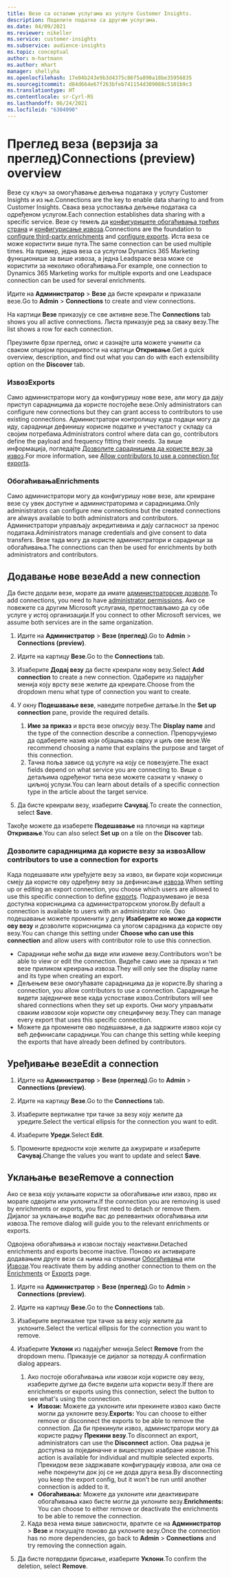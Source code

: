 ```yaml
---
title: Везе са осталим услугама из услуге Customer Insights.
description: Поделите податке са другим услугама.
ms.date: 04/09/2021
ms.reviewer: nikeller
ms.service: customer-insights
ms.subservice: audience-insights
ms.topic: conceptual
author: m-hartmann
ms.author: mhart
manager: shellyha
ms.openlocfilehash: 17e04b243e9b3d4375c86f5a890a18be35956835
ms.sourcegitcommit: d84d664e67f263bfeb741154d309088c5101b9c3
ms.translationtype: HT
ms.contentlocale: sr-Cyrl-RS
ms.lasthandoff: 06/24/2021
ms.locfileid: "6304990"
---
```

# <a name="connections-preview-overview"></a><span data-ttu-id="3b70e-103">Преглед веза (верзија за преглед)</span><span class="sxs-lookup"><span data-stu-id="3b70e-103">Connections (preview) overview</span></span>

<span data-ttu-id="3b70e-104">Везе су кључ за омогућавање дељења података у услугу Customer Insights и из ње.</span><span class="sxs-lookup"><span data-stu-id="3b70e-104">Connections are the key to enable data sharing to and from Customer Insights.</span></span> <span data-ttu-id="3b70e-105">Свака веза успоставља дељење података са одређеном услугом.</span><span class="sxs-lookup"><span data-stu-id="3b70e-105">Each connection establishes data sharing with a specific service.</span></span> <span data-ttu-id="3b70e-106">Везе су темељ да [конфигуришете обогаћивања трећих страна](enrichment-hub.md) и [конфигурисање извоза](export-destinations.md).</span><span class="sxs-lookup"><span data-stu-id="3b70e-106">Connections are the foundation to [configure third-party enrichments](enrichment-hub.md) and [configure exports](export-destinations.md).</span></span> <span data-ttu-id="3b70e-107">Иста веза се може користити више пута.</span><span class="sxs-lookup"><span data-stu-id="3b70e-107">The same connection can be used multiple times.</span></span> <span data-ttu-id="3b70e-108">На пример, једна веза са услугом Dynamics 365 Marketing функционише за више извоза, а једна Leadspace веза може се користити за неколико обогаћивања.</span><span class="sxs-lookup"><span data-stu-id="3b70e-108">For example, one connection to Dynamics 365 Marketing works for multiple exports and one Leadspace connection can be used for several enrichments.</span></span>

<span data-ttu-id="3b70e-109">Идите на **Администратор** > **Везе** да бисте креирали и приказали везе.</span><span class="sxs-lookup"><span data-stu-id="3b70e-109">Go to **Admin** > **Connections** to create and view connections.</span></span>

<span data-ttu-id="3b70e-110">На картици **Везе** приказују се све активне везе.</span><span class="sxs-lookup"><span data-stu-id="3b70e-110">The **Connections** tab shows you all active connections.</span></span> <span data-ttu-id="3b70e-111">Листа приказује ред за сваку везу.</span><span class="sxs-lookup"><span data-stu-id="3b70e-111">The list shows a row for each connection.</span></span> 

<span data-ttu-id="3b70e-112">Преузмите брзи преглед, опис и сазнајте шта можете учинити са сваком опцијом проширивости на картици **Откривање**.</span><span class="sxs-lookup"><span data-stu-id="3b70e-112">Get a quick overview, description, and find out what you can do with each extensibility option on the **Discover** tab.</span></span>

### <a name="exports"></a><span data-ttu-id="3b70e-113">Извоз</span><span class="sxs-lookup"><span data-stu-id="3b70e-113">Exports</span></span>

<span data-ttu-id="3b70e-114">Само администратори могу да конфигуришу нове везе, али могу да дају приступ сарадницима да користе постојеће везе.</span><span class="sxs-lookup"><span data-stu-id="3b70e-114">Only administrators can configure new connections but they can grant access to contributors to use existing connections.</span></span> <span data-ttu-id="3b70e-115">Администратори контролишу куда подаци могу да иду, сарадници дефинишу корисне податке и учесталост у складу са својим потребама.</span><span class="sxs-lookup"><span data-stu-id="3b70e-115">Administrators control where data can go, contributors define the payload and frequency fitting their needs.</span></span> <span data-ttu-id="3b70e-116">За више информација, погледајте [Дозволите сарадницима да користе везу за извоз](#allow-contributors-to-use-a-connection-for-exports).</span><span class="sxs-lookup"><span data-stu-id="3b70e-116">For more information, see [Allow contributors to use a connection for exports](#allow-contributors-to-use-a-connection-for-exports).</span></span>

### <a name="enrichments"></a><span data-ttu-id="3b70e-117">Обогаћивања</span><span class="sxs-lookup"><span data-stu-id="3b70e-117">Enrichments</span></span>

<span data-ttu-id="3b70e-118">Само администратори могу да конфигуришу нове везе, али креиране везе су увек доступне и администраторима и сарадницима.</span><span class="sxs-lookup"><span data-stu-id="3b70e-118">Only administrators can configure new connections but the created connections are always available to both administrators and contributors.</span></span> <span data-ttu-id="3b70e-119">Администратори управљају акредитивима и дају сагласност за пренос података.</span><span class="sxs-lookup"><span data-stu-id="3b70e-119">Administrators manage credentials and give consent to data transfers.</span></span> <span data-ttu-id="3b70e-120">Везе тада могу да користе администратори и сарадници за обогаћивања.</span><span class="sxs-lookup"><span data-stu-id="3b70e-120">The connections can then be used for enrichments by both administrators and contributors.</span></span>

## <a name="add-a-new-connection"></a><span data-ttu-id="3b70e-121">Додавање нове везе</span><span class="sxs-lookup"><span data-stu-id="3b70e-121">Add a new connection</span></span>

<span data-ttu-id="3b70e-122">Да бисте додали везе, морате да имате [администраторске дозволе](permissions.md).</span><span class="sxs-lookup"><span data-stu-id="3b70e-122">To add connections, you need to have [administrator permissions](permissions.md).</span></span> <span data-ttu-id="3b70e-123">Ако се повежете са другим Microsoft услугама, претпостављамо да су обе услуге у истој организацији.</span><span class="sxs-lookup"><span data-stu-id="3b70e-123">If you connect to other Microsoft services, we assume both services are in the same organization.</span></span>

1. <span data-ttu-id="3b70e-124">Идите на **Администратор** > **Везе (преглед)**.</span><span class="sxs-lookup"><span data-stu-id="3b70e-124">Go to **Admin** > **Connections (preview)**.</span></span>

1. <span data-ttu-id="3b70e-125">Идите на картицу **Везе**.</span><span class="sxs-lookup"><span data-stu-id="3b70e-125">Go to the **Connections** tab.</span></span>

1. <span data-ttu-id="3b70e-126">Изаберите **Додај везу** да бисте креирали нову везу.</span><span class="sxs-lookup"><span data-stu-id="3b70e-126">Select **Add connection** to create a new connection.</span></span> <span data-ttu-id="3b70e-127">Одаберите из падајућег менија коју врсту везе желите да креирате.</span><span class="sxs-lookup"><span data-stu-id="3b70e-127">Choose from the dropdown menu what type of connection you want to create.</span></span>

1. <span data-ttu-id="3b70e-128">У окну **Подешавање везе**, наведите потребне детаље.</span><span class="sxs-lookup"><span data-stu-id="3b70e-128">In the **Set up connection** pane, provide the required details.</span></span> 
   1. <span data-ttu-id="3b70e-129">**Име за приказ** и врста везе описују везу.</span><span class="sxs-lookup"><span data-stu-id="3b70e-129">The **Display name** and the type of the connection describe a connection.</span></span> <span data-ttu-id="3b70e-130">Препоручујемо да одаберете назив који објашњава сврху и циљ ове везе.</span><span class="sxs-lookup"><span data-stu-id="3b70e-130">We recommend choosing a name that explains the purpose and target of this connection.</span></span>
   1. <span data-ttu-id="3b70e-131">Тачна поља зависе од услуге на коју се повезујете.</span><span class="sxs-lookup"><span data-stu-id="3b70e-131">The exact fields depend on what service you are connecting to.</span></span> <span data-ttu-id="3b70e-132">Више о детаљима одређеног типа везе можете сазнати у чланку о циљној услузи.</span><span class="sxs-lookup"><span data-stu-id="3b70e-132">You can learn about details of a specific connection type in the article about the target service.</span></span>

1. <span data-ttu-id="3b70e-133">Да бисте креирали везу, изаберите **Сачувај**.</span><span class="sxs-lookup"><span data-stu-id="3b70e-133">To create the connection, select **Save**.</span></span>

<span data-ttu-id="3b70e-134">Такође можете да изаберете **Подешавање** на плочици на картици **Откривање**.</span><span class="sxs-lookup"><span data-stu-id="3b70e-134">You can also select **Set up** on a tile on the **Discover** tab.</span></span>

### <a name="allow-contributors-to-use-a-connection-for-exports"></a><span data-ttu-id="3b70e-135">Дозволите сарадницима да користе везу за извоз</span><span class="sxs-lookup"><span data-stu-id="3b70e-135">Allow contributors to use a connection for exports</span></span>

<span data-ttu-id="3b70e-136">Када подешавате или уређујете везу за извоз, ви бирате који корисници смеју да користе ову одређену везу за дефинисање [извоза](export-destinations.md).</span><span class="sxs-lookup"><span data-stu-id="3b70e-136">When setting up or editing an export connection, you choose which users are allowed to use this specific connection to define [exports](export-destinations.md).</span></span> <span data-ttu-id="3b70e-137">Подразумевано је веза доступна корисницима са администраторском улогом.</span><span class="sxs-lookup"><span data-stu-id="3b70e-137">By default a connection is available to users with an administrator role.</span></span> <span data-ttu-id="3b70e-138">Ово подешавање можете променити у делу **Изаберите ко може да користи ову везу** и дозволите корисницима са улогом сарадника да користе ову везу.</span><span class="sxs-lookup"><span data-stu-id="3b70e-138">You can change this setting under **Choose who can use this connection** and allow users with contributor role to use this connection.</span></span>

- <span data-ttu-id="3b70e-139">Сарадници неће моћи да виде или измене везу.</span><span class="sxs-lookup"><span data-stu-id="3b70e-139">Contributors won't be able to view or edit the connection.</span></span> <span data-ttu-id="3b70e-140">Видеће само име за приказ и тип везе приликом креирања извоза.</span><span class="sxs-lookup"><span data-stu-id="3b70e-140">They will only see the display name and its type when creating an export.</span></span>
- <span data-ttu-id="3b70e-141">Дељењем везе омогућавате сарадницима да је користе.</span><span class="sxs-lookup"><span data-stu-id="3b70e-141">By sharing a connection, you allow contributors to use a connection.</span></span> <span data-ttu-id="3b70e-142">Сарадници ће видети заједничке везе када успоставе извоз.</span><span class="sxs-lookup"><span data-stu-id="3b70e-142">Contributors will see shared connections when they set up exports.</span></span> <span data-ttu-id="3b70e-143">Они могу управљати сваким извозом који користи ову специфичну везу.</span><span class="sxs-lookup"><span data-stu-id="3b70e-143">They can manage every export that uses this specific connection.</span></span>
- <span data-ttu-id="3b70e-144">Можете да промените ово подешавање, а да задржите извоз који су већ дефинисали сарадници.</span><span class="sxs-lookup"><span data-stu-id="3b70e-144">You can change this setting while keeping the exports that have already been defined by contributors.</span></span>

## <a name="edit-a-connection"></a><span data-ttu-id="3b70e-145">Уређивање везе</span><span class="sxs-lookup"><span data-stu-id="3b70e-145">Edit a connection</span></span>

1. <span data-ttu-id="3b70e-146">Идите на **Администратор** > **Везе (преглед)**.</span><span class="sxs-lookup"><span data-stu-id="3b70e-146">Go to **Admin** > **Connections (preview)**.</span></span>

1. <span data-ttu-id="3b70e-147">Идите на картицу **Везе**.</span><span class="sxs-lookup"><span data-stu-id="3b70e-147">Go to the **Connections** tab.</span></span>

1. <span data-ttu-id="3b70e-148">Изаберите вертикалне три тачке за везу коју желите да уредите.</span><span class="sxs-lookup"><span data-stu-id="3b70e-148">Select the vertical ellipsis for the connection you want to edit.</span></span>

1. <span data-ttu-id="3b70e-149">Изаберите **Уреди**.</span><span class="sxs-lookup"><span data-stu-id="3b70e-149">Select **Edit**.</span></span>

1. <span data-ttu-id="3b70e-150">Промените вредности које желите да ажурирате и изаберите **Сачувај**.</span><span class="sxs-lookup"><span data-stu-id="3b70e-150">Change the values you want to update and select **Save**.</span></span>

## <a name="remove-a-connection"></a><span data-ttu-id="3b70e-151">Уклањање везе</span><span class="sxs-lookup"><span data-stu-id="3b70e-151">Remove a connection</span></span>

<span data-ttu-id="3b70e-152">Ако се веза коју уклањате користи за обогаћивање или извоз, прво их морате одвојити или уклонити.</span><span class="sxs-lookup"><span data-stu-id="3b70e-152">If the connection you are removing is used by enrichments or exports, you first need to detach or remove them.</span></span> <span data-ttu-id="3b70e-153">Дијалог за уклањање водиће вас до релевантних обогаћивања или извоза.</span><span class="sxs-lookup"><span data-stu-id="3b70e-153">The remove dialog will guide you to the relevant enrichments or exports.</span></span> 

<span data-ttu-id="3b70e-154">Одвојена обогаћивања и извози постају неактивни.</span><span class="sxs-lookup"><span data-stu-id="3b70e-154">Detached enrichments and exports become inactive.</span></span> <span data-ttu-id="3b70e-155">Поново их активирате додавањем друге везе са њима на страници [Обогаћивања](enrichment-hub.md) или [Извози](export-destinations.md).</span><span class="sxs-lookup"><span data-stu-id="3b70e-155">You reactivate them by adding another connection to them on the [Enrichments](enrichment-hub.md) or [Exports](export-destinations.md) page.</span></span>

1. <span data-ttu-id="3b70e-156">Идите на **Администратор** > **Везе (преглед)**.</span><span class="sxs-lookup"><span data-stu-id="3b70e-156">Go to **Admin** > **Connections (preview)**.</span></span>

1. <span data-ttu-id="3b70e-157">Идите на картицу **Везе**.</span><span class="sxs-lookup"><span data-stu-id="3b70e-157">Go to the **Connections** tab.</span></span>

1. <span data-ttu-id="3b70e-158">Изаберите вертикалне три тачке за везу коју желите да уклоните.</span><span class="sxs-lookup"><span data-stu-id="3b70e-158">Select the vertical ellipsis for the connection you want to remove.</span></span>

1. <span data-ttu-id="3b70e-159">Изаберите **Уклони** из падајућег менија.</span><span class="sxs-lookup"><span data-stu-id="3b70e-159">Select **Remove** from the dropdown menu.</span></span> <span data-ttu-id="3b70e-160">Приказује се дијалог за потврду.</span><span class="sxs-lookup"><span data-stu-id="3b70e-160">A confirmation dialog appears.</span></span>

   1. <span data-ttu-id="3b70e-161">Ако постоје обогаћивања или извози који користе ову везу, изаберите дугме да бисте видели шта користи везу.</span><span class="sxs-lookup"><span data-stu-id="3b70e-161">If there are enrichments or exports using this connection, select the button to see what's using the connection.</span></span>
      - <span data-ttu-id="3b70e-162">**Извози:** Можете да уклоните или прекинете извоз како бисте могли да уклоните везу.</span><span class="sxs-lookup"><span data-stu-id="3b70e-162">**Exports:** You can choose to either remove or disconnect the exports to be able to remove the connection.</span></span> <span data-ttu-id="3b70e-163">Да би прекинули извоз, администратори могу да користе радњу **Прекини везу**.</span><span class="sxs-lookup"><span data-stu-id="3b70e-163">To disconnect an export, administrators can use the **Disconnect** action.</span></span> <span data-ttu-id="3b70e-164">Ова радња је доступна за појединачне и вишеструко изабране извозе.</span><span class="sxs-lookup"><span data-stu-id="3b70e-164">This action is available for individual and multiple selected exports.</span></span> <span data-ttu-id="3b70e-165">Прекидом везе задржавате конфигурацију извоза, али она се неће покренути док јој се не дода друга веза.</span><span class="sxs-lookup"><span data-stu-id="3b70e-165">By disconnecting you keep the export config, but it won't be run until another connection is added to it.</span></span>
      - <span data-ttu-id="3b70e-166">**Обогаћивања:** Можете да уклоните или деактивирате обогаћивања како бисте могли да уклоните везу.</span><span class="sxs-lookup"><span data-stu-id="3b70e-166">**Enrichments:** You can choose to either remove or deactivate the enrichments to be able to remove the connection.</span></span> 
   1. <span data-ttu-id="3b70e-167">Када веза нема више зависности, вратите се на **Администратор** > **Везе** и покушајте поново да уклоните везу.</span><span class="sxs-lookup"><span data-stu-id="3b70e-167">Once the connection has no more dependencies, go back to **Admin** > **Connections** and try removing the connection again.</span></span>

1. <span data-ttu-id="3b70e-168">Да бисте потврдили брисање, изаберите **Уклони**.</span><span class="sxs-lookup"><span data-stu-id="3b70e-168">To confirm the deletion, select **Remove**.</span></span>

